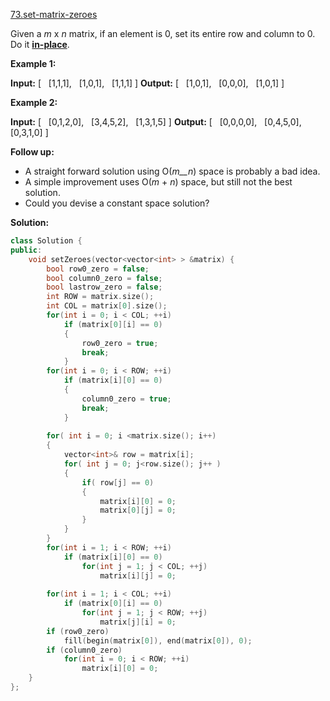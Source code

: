 [73.set-matrix-zeroes](https://leetcode.com/problems/set-matrix-zeroes/)  

Given a _m_ x _n_ matrix, if an element is 0, set its entire row and column to 0. Do it [**in-place**](https://en.wikipedia.org/wiki/In-place_algorithm).

**Example 1:**

**Input:** 
\[
  \[1,1,1\],
  \[1,0,1\],
  \[1,1,1\]
\]
**Output:** 
\[
  \[1,0,1\],
  \[0,0,0\],
  \[1,0,1\]
\]

**Example 2:**

**Input:** 
\[
  \[0,1,2,0\],
  \[3,4,5,2\],
  \[1,3,1,5\]
\]
**Output:** 
\[
  \[0,0,0,0\],
  \[0,4,5,0\],
  \[0,3,1,0\]
\]

**Follow up:**

*   A straight forward solution using O(_m__n_) space is probably a bad idea.
*   A simple improvement uses O(_m_ + _n_) space, but still not the best solution.
*   Could you devise a constant space solution?  



**Solution:**  

```cpp
class Solution {
public:
    void setZeroes(vector<vector<int> > &matrix) {
        bool row0_zero = false;
        bool column0_zero = false;
        bool lastrow_zero = false;
        int ROW = matrix.size();
        int COL = matrix[0].size();
        for(int i = 0; i < COL; ++i)  
            if (matrix[0][i] == 0)  
            {  
                row0_zero = true;  
                break;  
            }  
        for(int i = 0; i < ROW; ++i)  
            if (matrix[i][0] == 0)  
            {  
                column0_zero = true;  
                break;  
            }  
            
        for( int i = 0; i <matrix.size(); i++)
        {
            vector<int>& row = matrix[i];
            for( int j = 0; j<row.size(); j++ )
            {
                if( row[j] == 0)
                {
                    matrix[i][0] = 0;
                    matrix[0][j] = 0;
                }
            }
        }
        for(int i = 1; i < ROW; ++i)  
            if (matrix[i][0] == 0)  
                for(int j = 1; j < COL; ++j)  
                    matrix[i][j] = 0;  
          
        for(int i = 1; i < COL; ++i)  
            if (matrix[0][i] == 0)  
                for(int j = 1; j < ROW; ++j)  
                    matrix[j][i] = 0;  
        if (row0_zero)  
            fill(begin(matrix[0]), end(matrix[0]), 0);  
        if (column0_zero)  
            for(int i = 0; i < ROW; ++i)  
                matrix[i][0] = 0;  
    }
};
```
      